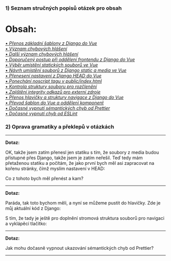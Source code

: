 ### 1) Seznam stručných popisů otázek pro obsah

# Obsah:

[• *Přenos základní šablony z Django do Vue*](#dotaz)  
[• *Význam chybových hlášení*](#dotaz-1)  
[• *Další význam chybových hlášení*](#dotaz-2)  
[• *Doporučený postup při oddělení frontendu z Django do Vue*](#dotaz-3)  
[• *Výběr umístění statických souborů ve Vue*](#dotaz-4)  
[• *Návrh umístění souborů z Django static a media ve Vue*](#dotaz-5)  
[• *Přenesení nastavení z Django HEAD do Vue*](#dotaz-6)  
[• *Ponechání noscript tagu v public/index.html*](#dotaz-7)  
[• *Kontrola struktury souboru pro rozčlenění*](#dotaz-8)  
[• *Zajištění integrity odkazů pro externí zdroje*](#dotaz-9)  
[• *Přenos hlavičky a struktury navigace z Django do Vue*](#dotaz-10)  
[• *Převod šablon do Vue a oddělení komponent*](#dotaz-11)  
[• *Dočasné vypnutí sémantických chyb od Prettier*](#dotaz-12)  
[• *Dočasné vypnutí chyb od ESLint*](#dotaz-13)  

### 2) Oprava gramatiky a překlepů v otázkách

---

**Dotaz:**

OK, takže jsem zatím přenesl jen statiku s tím, že soubory z media budou přístupné přes Django, takže jsem je zatím neřešil. Teď tedy mám přetaženou statiku a počítám, že jako první bych měl asi zapracovat na kořenu stránky, čímž myslím nastavení v HEAD:

Co z tohoto bych měl přenést a kam?

---

**Dotaz:**

Paráda, tak toto bychom měli, a nyní se můžeme pustit do hlavičky. Zde je můj aktuální kód z Django:

S tím, že tady je ještě pro doplnění stromová struktura souborů pro navigaci a vyklápěcí tlačítko:

---

**Dotaz:**

Jak mohu dočasně vypnout ukazování sémantických chyb od Prettier?

---